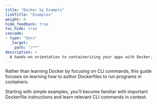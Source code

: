 ```yaml
---
title: "Docker by Example"
linkTitle: "Examples"
weight: 0
hide_feedback: true
toc_hide: true
cascade:
- type: "docs"
  _target:
    path: "/**"
description: >
  A hands-on orientation to containerizing your apps with Docker.
---
```


Rather than learning Docker by focusing on CLI commands, this guide focuses on
learning how to author Dockerfiles to run programs in containers.

Starting with simple examples, you'll become familiar with important Dockerfile
instructions and learn relevant CLI commands in context.
